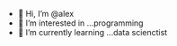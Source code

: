 - 👋 Hi, I’m @alex
- 👀 I’m interested in ...programming 
- 🌱 I’m currently learning ...data scienctist


<!---
alex000157/alex000157 is a ✨ special ✨ repository because its `README.md` (this file) appears on your GitHub profile.
You can click the Preview link to take a look at your changes.
--->
